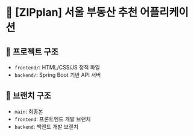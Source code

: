 # 💼 [ZIPplan] 서울 부동산 추천 어플리케이션

## 📁 프로젝트 구조
- ```frontend/```: HTML/CSS/JS 정적 파일
- ```backend/```: Spring Boot 기반 API 서버

## 📁 브랜치 구조

- ```main```: 최종본
- ```frontend```: 프론트엔드 개발 브랜치
- ```backend```: 백엔드 개발 브랜치

